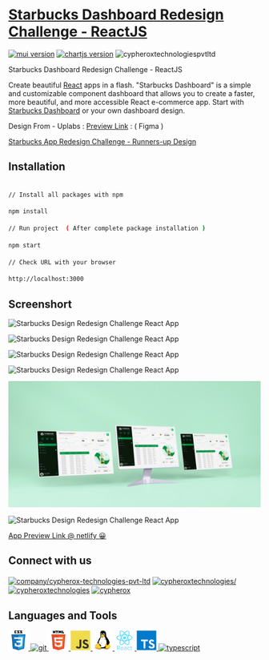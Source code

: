 # [Starbucks Dashboard Redesign Challenge - ReactJS](https://github.com/CypheroxTechnologiesPvtLtd/Starbucks-Design-Redesign-Challenge-React-App)

[![mui version](https://img.shields.io/badge/MUI-5.2.7-blue)](https://mui.com/)
[![chartjs version](https://img.shields.io/badge/chartjs-3.7.0-yellowgreen)](https://www.chartjs.org/)
<img src="https://komarev.com/ghpvc/?username=cypheroxtechnologiespvtltd&label=Profile%20views&color=0e75b6&style=flat" alt="cypheroxtechnologiespvtltd" />



Starbucks Dashboard Redesign Challenge - ReactJS

Create beautiful [React](https://reactjs.org/) apps in a flash. "Starbucks Dashboard" is a simple and customizable component dashboard that allows you to create a faster, more beautiful, and more accessible React e-commerce app. Start with [Starbucks Dashboard](https://github.com/CypheroxTechnologiesPvtLtd/Starbucks-Design-Redesign-Challenge-React-App) or your own dashboard design.

Design From - Uplabs : [Preview Link](https://www.uplabs.com/posts/starbucks-dashboard-14194e2f-cc8a-4b93-bfa2-851432c9054a) : ( Figma )

[Starbucks App Redesign Challenge - Runners-up Design](https://www.uplabs.com/challenges/starbucks-app-redesign-challenge/results)

## Installation

```sh

// Install all packages with npm 

npm install

// Run project  ( After complete package installation )

npm start 

// Check URL with your browser

http://localhost:3000

```

## Screenshort


![Starbucks Design Redesign Challenge React App](https://raw.githubusercontent.com/CypheroxTechnologiesPvtLtd/Starbucks-Design-Redesign-Challenge-React-App/master/Starbucks%20Design%20Redesign%20Challenge%20React%20App-preview.png)

![Starbucks Design Redesign Challenge React App](https://github.com/CypheroxTechnologiesPvtLtd/Starbucks-Dashboard-Redesign-Challenge-React-App/blob/master/images/img6-edited.jpg?raw=true)


![Starbucks Design Redesign Challenge React App](https://github.com/CypheroxTechnologiesPvtLtd/Starbucks-Dashboard-Redesign-Challenge-React-App/blob/master/images/img2.jpg?raw=true)


![Starbucks Design Redesign Challenge React App](https://github.com/CypheroxTechnologiesPvtLtd/Starbucks-Dashboard-Redesign-Challenge-React-App/blob/master/images/img4.jpg?raw=true)


![Starbucks Design Redesign Challenge React App](https://raw.githubusercontent.com/CypheroxTechnologiesPvtLtd/Starbucks-Dashboard-Redesign-Challenge-React-App/master/images/img3.jpg)


![Starbucks Design Redesign Challenge React App](https://github.com/CypheroxTechnologiesPvtLtd/Starbucks-Dashboard-Redesign-Challenge-React-App/blob/master/images/img5.jpg?raw=true)


[App Preview Link @ netlify 😀 ](https://62d689e6cec4867f42d0dbb5--resonant-seahorse-db9a24.netlify.app) 

## Connect with us

<p align="left">
<a href="https://linkedin.com/in/company/cypherox-technologies-pvt-ltd" target="blank"><img align="center" src="https://raw.githubusercontent.com/rahuldkjain/github-profile-readme-generator/master/src/images/icons/Social/linked-in-alt.svg" alt="company/cypherox-technologies-pvt-ltd" height="30" width="40" /></a>
<a href="https://fb.com/cypheroxtechnologies/" target="blank"><img align="center" src="https://raw.githubusercontent.com/rahuldkjain/github-profile-readme-generator/master/src/images/icons/Social/facebook.svg" alt="cypheroxtechnologies/" height="30" width="40" /></a>
<a href="https://instagram.com/cypheroxtechnologies" target="blank"><img align="center" src="https://raw.githubusercontent.com/rahuldkjain/github-profile-readme-generator/master/src/images/icons/Social/instagram.svg" alt="cypheroxtechnologies" height="30" width="40" /></a>
<a href="https://www.behance.net/cypherox" target="blank"><img align="center" src="https://raw.githubusercontent.com/rahuldkjain/github-profile-readme-generator/master/src/images/icons/Social/behance.svg" alt="cypherox" height="30" width="40" /></a>
</p>

## Languages and Tools

<p align="left"> <a href="https://www.w3schools.com/css/" target="_blank" rel="noreferrer"> <img src="https://raw.githubusercontent.com/devicons/devicon/master/icons/css3/css3-original-wordmark.svg" alt="css3" width="40" height="40"/> </a> <a href="https://git-scm.com/" target="_blank" rel="noreferrer"> <img src="https://www.vectorlogo.zone/logos/git-scm/git-scm-icon.svg" alt="git" width="40" height="40"/> </a> <a href="https://www.w3.org/html/" target="_blank" rel="noreferrer"> <img src="https://raw.githubusercontent.com/devicons/devicon/master/icons/html5/html5-original-wordmark.svg" alt="html5" width="40" height="40"/> </a> <a href="https://developer.mozilla.org/en-US/docs/Web/JavaScript" target="_blank" rel="noreferrer"> <img src="https://raw.githubusercontent.com/devicons/devicon/master/icons/javascript/javascript-original.svg" alt="javascript" width="40" height="40"/> </a> <a href="https://www.linux.org/" target="_blank" rel="noreferrer"> <img src="https://raw.githubusercontent.com/devicons/devicon/master/icons/linux/linux-original.svg" alt="linux" width="40" height="40"/> </a> <a href="https://reactjs.org/" target="_blank" rel="noreferrer"> <img src="https://raw.githubusercontent.com/devicons/devicon/master/icons/react/react-original-wordmark.svg" alt="react" width="40" height="40"/> </a> <a href="https://www.typescriptlang.org/" target="_blank" rel="noreferrer"> <img src="https://raw.githubusercontent.com/devicons/devicon/master/icons/typescript/typescript-original.svg" alt="typescript" width="40" height="40"/> </a> <a href="https://code.visualstudio.com/" target="_blank" rel="noreferrer"> <img src="https://code.visualstudio.com/assets/apple-touch-icon.png" alt="typescript" width="40" height="40"/> </a> 
</p>

<!-- ## Organization
<a href="https://www.cypherox.com/" >
<strong> Cypherox Technologies Pvt. Ltd <strong>
</a>
 -->

